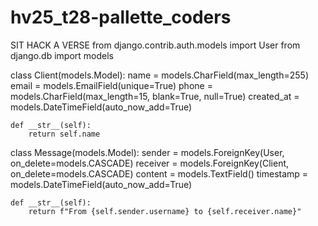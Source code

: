 # hv25_t28-pallette_coders
SIT HACK A VERSE
from django.contrib.auth.models import User
from django.db import models

class Client(models.Model):
    name = models.CharField(max_length=255)
    email = models.EmailField(unique=True)
    phone = models.CharField(max_length=15, blank=True, null=True)
    created_at = models.DateTimeField(auto_now_add=True)
    
    def __str__(self):
        return self.name

class Message(models.Model):
    sender = models.ForeignKey(User, on_delete=models.CASCADE)
    receiver = models.ForeignKey(Client, on_delete=models.CASCADE)
    content = models.TextField()
    timestamp = models.DateTimeField(auto_now_add=True)
    
    def __str__(self):
        return f"From {self.sender.username} to {self.receiver.name}"
